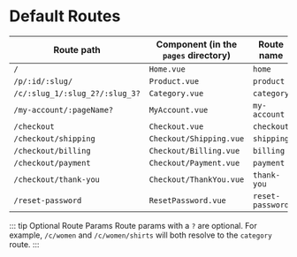 # Default Routes

| Route path                     | Component (in the `pages` directory) | Route name       |
| ------------------------------ | ------------------------------------ | ---------------- |
| `/`                            | `Home.vue`                           | `home`           |
| `/p/:id/:slug/`                | `Product.vue`                        | `product`        |
| `/c/:slug_1/:slug_2?/:slug_3?` | `Category.vue`                       | `category`       |
| `/my-account/:pageName?`       | `MyAccount.vue`                      | `my-account`     |
| `/checkout`                    | `Checkout.vue`                       | `checkout`       |
| `/checkout/shipping`           | `Checkout/Shipping.vue`              | `shipping`       |
| `/checkout/billing`            | `Checkout/Billing.vue`               | `billing`        |
| `/checkout/payment`            | `Checkout/Payment.vue`               | `payment`        |
| `/checkout/thank-you`          | `Checkout/ThankYou.vue`              | `thank-you`      |
| `/reset-password`              | `ResetPassword.vue`                  | `reset-password` |

::: tip Optional Route Params
Route params with a `?` are optional. For example, `/c/women` and `/c/women/shirts` will both resolve to the `category` route.
:::
    
